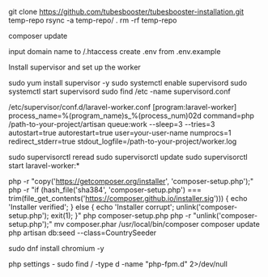 git clone https://github.com/tubesbooster/tubesbooster-installation.git temp-repo
rsync -a temp-repo/ . 
rm -rf temp-repo

composer update 

input domain name to /.htaccess
create .env from .env.example

Install supervisor and set up the worker

sudo yum install supervisor -y
sudo systemctl enable supervisord
sudo systemctl start supervisord
sudo find /etc -name supervisord.conf

/etc/supervisor/conf.d/laravel-worker.conf
[program:laravel-worker]
process_name=%(program_name)s_%(process_num)02d
command=php /path-to-your-project/artisan queue:work --sleep=3 --tries=3
autostart=true
autorestart=true
user=your-user-name
numprocs=1
redirect_stderr=true
stdout_logfile=/path-to-your-project/worker.log

sudo supervisorctl reread
sudo supervisorctl update
sudo supervisorctl start laravel-worker:*

php -r "copy('https://getcomposer.org/installer', 'composer-setup.php');"
php -r "if (hash_file('sha384', 'composer-setup.php') === trim(file_get_contents('https://composer.github.io/installer.sig'))) { echo 'Installer verified'; } else { echo 'Installer corrupt'; unlink('composer-setup.php'); exit(1); }"
php composer-setup.php
php -r "unlink('composer-setup.php');"
mv composer.phar /usr/local/bin/composer
composer update
php artisan db:seed --class=CountrySeeder

sudo dnf install chromium -y

php settings - sudo find / -type d -name "php-fpm.d" 2>/dev/null
